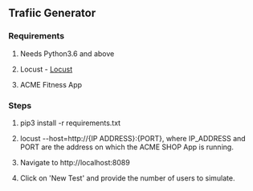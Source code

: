 ## Trafiic Generator

### Requirements

1. Needs Python3.6 and above

2. Locust - [Locust](https://docs.locust.io/en/stable/installation.html)

3. ACME Fitness App 

### Steps

1. pip3 install -r requirements.txt

2. locust --host=http://{IP ADDRESS}:{PORT}, where IP_ADDRESS and PORT are the address on which the ACME SHOP App is running. 

3. Navigate to http://localhost:8089

4. Click on 'New Test' and provide the number of users to simulate. 


